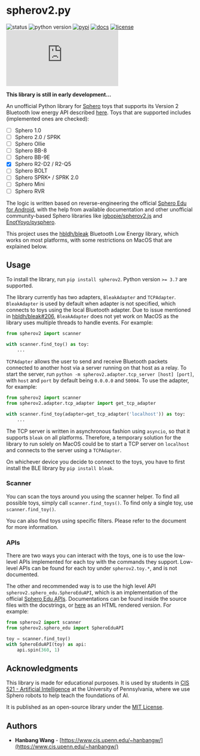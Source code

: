 # spherov2.py

![status](https://img.shields.io/pypi/status/spherov2?style=for-the-badge) ![python version](https://img.shields.io/pypi/pyversions/spherov2?style=for-the-badge) [![pypi](https://img.shields.io/pypi/v/spherov2?style=for-the-badge)](https://pypi.org/project/spherov2/) [![docs](https://img.shields.io/readthedocs/spherov2?style=for-the-badge)](https://spherov2.readthedocs.io/en/latest/) [![license](https://img.shields.io/pypi/l/spherov2?style=for-the-badge)](LICENSE) ![last commit](https://img.shields.io/github/last-commit/artificial-intelligence-class/spherov2.py?style=for-the-badge)

**This library is still in early development...**

An unofficial Python library for [Sphero](https://sphero.com/) toys that supports its Version 2 Bluetooth low energy API described [here](https://sdk.sphero.com/docs/api_spec/general_api/). Toys that are supported includes (implemented ones are checked):

- [ ] Sphero 1.0
- [ ] Sphero 2.0 / SPRK
- [ ] Sphero Ollie
- [ ] Sphero BB-8
- [ ] Sphero BB-9E
- [x] Sphero R2-D2 / R2-Q5
- [ ] Sphero BOLT
- [ ] Sphero SPRK+ / SPRK 2.0
- [ ] Sphero Mini
- [ ] Sphero RVR

The logic is written based on reverse-engineering the official [Sphero Edu for Android](https://play.google.com/store/apps/details?id=com.sphero.sprk), with the help from available documentation and other unofficial community-based Sphero libraries like [igbopie/spherov2.js](https://github.com/igbopie/spherov2.js) and [EnotYoyo/pysphero](https://github.com/EnotYoyo/pysphero).

This project uses the [hbldh/bleak](https://github.com/hbldh/bleak) Bluetooth Low Energy library, which works on most platforms, with some restrictions on MacOS that are explained below.

## Usage

To install the library, run `pip install spherov2`. Python version `>= 3.7` are supported.

The library currently has two adapters, `BleakAdapter` and `TCPAdapter`. `BleakAdapter` is used by default when adapter is not specified, which connects to toys using the local Bluetooth adapter. Due to issue mentioned in [hbldh/bleak#206](https://github.com/hbldh/bleak/issues/206), `BleakAdapter` does not yet work on MacOS as the library uses multiple threads to handle events. For example:

```python
from spherov2 import scanner

with scanner.find_toy() as toy:
    ...
```

`TCPAdapter` allows the user to send and receive Bluetooth packets connected to another host via a server running on that host as a relay. To start the server, run `python -m spherov2.adapter.tcp_server [host] [port]`, with `host` and `port` by default being `0.0.0.0` and `50004`. To use the adapter, for example:

```python
from spherov2 import scanner
from spherov2.adapter.tcp_adapter import get_tcp_adapter

with scanner.find_toy(adapter=get_tcp_adapter('localhost')) as toy:
    ...
```

The TCP server is written in asynchronous fashion using `asyncio`, so that it supports `bleak` on all platforms. Therefore, a temporary solution for the library to run solely on MacOS could be to start a TCP server on `localhost` and connects to the server using a `TCPAdapter`. 

On whichever device you decide to connect to the toys, you have to first install the BLE library by `pip install bleak`.

### Scanner

You can scan the toys around you using the scanner helper. To find all possible toys, simply call `scanner.find_toys()`. To find only a single toy, use `scanner.find_toy()`.

You can also find toys using specific filters. Please refer to the document for more information.

### APIs

There are two ways you can interact with the toys, one is to use the low-level APIs implemented for each toy with the commands they support. Low-level APIs can be found for each toy under `spherov2.toy.*`, and is not documented.

The other and recommended way is to use the high level API `spherov2.sphero_edu.SpheroEduAPI`, which is an implementation of the official [Sphero Edu APIs](https://sphero.docsapp.io/docs/get-started). Documentations can be found inside the source files with the docstrings, or [here](#TODO) as an HTML rendered version. For example:

```python
from spherov2 import scanner
from spherov2.sphero_edu import SpheroEduAPI

toy = scanner.find_toy()
with SpheroEduAPI(toy) as api:
    api.spin(360, 1)
```

## Acknowledgments

This library is made for educational purposes.  It is used by students in [CIS 521 - Artificial Intelligence](http://artificial-intelligence-class.org/) at the University of Pennsylvania, where we use Sphero robots to help teach the foundations of AI.

It is published as an open-source library under the [MIT License](LICENSE).

## Authors

* **Hanbang Wang** - [https://www.cis.upenn.edu/~hanbangw/](https://www.cis.upenn.edu/~hanbangw/)